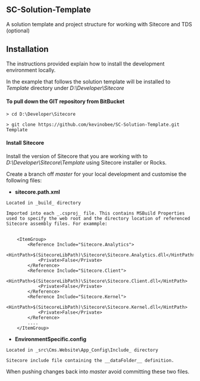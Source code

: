 ## SC-Solution-Template
A solution template and project structure for working with Sitecore and TDS (optional)


## Installation
The instructions provided explain how to install the development environment locally.

In the example  that follows the solution template will be installed to _Template_ directory under _D:\Developer\Sitecore_


#### To pull down the GIT repository from BitBucket

    > cd D:\Developer\Sitecore

    > git clone https://github.com/kevinobee/SC-Solution-Template.git Template


#### Install Sitecore
Install the version of Sitecore that you are working  with to _D:\Developer\Sitecore\Template_ using Sitecore installer or Rocks.


Create a branch off _master_ for your local development and customise the following files:

*    __sitecore.path.xml__

    Located in _build_ directory

    Imported into each _.csproj_ file. This contains MSBuild Properties used to specify the web root and the directory location of referenced Sitecore assembly files. For exammple:


        <ItemGroup>
            <Reference Include="Sitecore.Analytics">
                <HintPath>$(SitecoreLibPath)\Sitecore\Sitecore.Analytics.dll</HintPath>
                <Private>False</Private>
            </Reference>
            <Reference Include="Sitecore.Client">
                <HintPath>$(SitecoreLibPath)\Sitecore\Sitecore.Client.dll</HintPath>
                <Private>False</Private>
            </Reference>
            <Reference Include="Sitecore.Kernel">
                <HintPath>$(SitecoreLibPath)\Sitecore\Sitecore.Kernel.dll</HintPath>
                <Private>False</Private>
            </Reference>
            ....
        </ItemGroup>


*    __EnvironmentSpecific.config__

    Located in _src\Cms.Website\App_Config\Include_ directory

    Sitecore include file containing the __dataFolder__ definition. 



When pushing changes back into _master_ avoid committing these two files.


